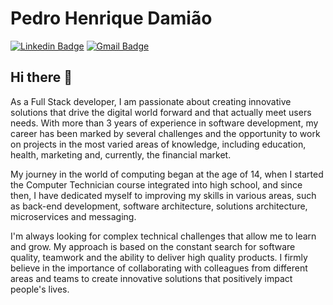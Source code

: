 # Pedro Henrique Damião

[![Linkedin Badge](https://img.shields.io/badge/-LinkedIn-blue?style=for-the-badge&logo=Linkedin&logoColor=white&link=https://www.linkedin.com/in/pedrohenriquedamiao/)](https://www.linkedin.com/in/pedrohenriquedamiao/)
[![Gmail Badge](https://img.shields.io/badge/-Gmail-c14438?style=for-the-badge&logo=Gmail&logoColor=white&link=mailto:pedrohenriquefcd@gmail.com)](mailto:pedrohenriquefcd@gmail.com)

## Hi there 👋

As a Full Stack developer, I am passionate about creating innovative solutions that drive the digital world forward and that actually meet users needs. With more than 3 years of experience in software development, my career has been marked by several challenges and the opportunity to work on projects in the most varied areas of knowledge, including education, health, marketing and, currently, the financial market.

My journey in the world of computing began at the age of 14, when I started the Computer Technician course integrated into high school, and since then, I have dedicated myself to improving my skills in various areas, such as back-end development, software architecture, solutions architecture, microservices and messaging.

I'm always looking for complex technical challenges that allow me to learn and grow. My approach is based on the constant search for software quality, teamwork and the ability to deliver high quality products. I firmly believe in the importance of collaborating with colleagues from different areas and teams to create innovative solutions that positively impact people's lives.
